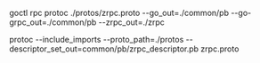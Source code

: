 goctl rpc protoc ./protos/zrpc.proto --go_out=./common/pb --go-grpc_out=./common/pb --zrpc_out=./zrpc

protoc --include_imports --proto_path=./protos --descriptor_set_out=common/pb/zrpc_descriptor.pb zrpc.proto